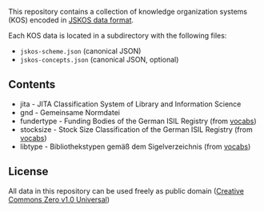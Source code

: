 This repository contains a collection of knowledge organization systems (KOS)
encoded in [JSKOS data format](https://gbv.github.io/jskos/).

Each KOS data is located in a subdirectory with the following files:

* `jskos-scheme.json` (canonical JSON)
* `jskos-concepts.json` (canonical JSON, optional)
 
## Contents

* jita - JITA Classification System of Library and Information Science
* gnd - Gemeinsame Normdatei
* fundertype - Funding Bodies of the German ISIL Registry (from [vocabs])
* stocksize - Stock Size Classification of the German ISIL Registry (from [vocabs])
* libtype - Bibliothekstypen gemäß dem Sigelverzeichnis (from [vocabs])

[vocabs]: https://github.com/lobid/vocabs

## License

All data in this repository can be used freely as public domain ([Creative
Commons Zero v1.0 Universal](https://creativecommons.org/publicdomain/zero/1.0/))

